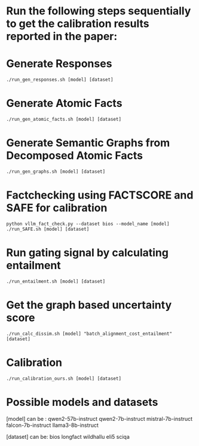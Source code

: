 # Run the following steps sequentially to get the calibration results reported in the paper:

# Generate Responses
```./run_gen_responses.sh [model] [dataset]```

# Generate Atomic Facts
```./run_gen_atomic_facts.sh [model] [dataset]```

# Generate Semantic Graphs from Decomposed Atomic Facts
```./run_gen_graphs.sh [model] [dataset] ```

# Factchecking using FACTSCORE and SAFE for calibration
```python vllm_fact_check.py --dataset bios --model_name [model]```
``` ./run_SAFE.sh [model] [dataset] ```

# Run gating signal by calculating entailment 
``` ./run_entailment.sh [model] [dataset] ```

# Get the graph based uncertainty score
``` ./run_calc_dissim.sh [model] "batch_alignment_cost_entailment" [dataset] ```


# Calibration 
``` ./run_calibration_ours.sh [model] [dataset] ```

# Possible models and datasets
[model] can be :
qwen2-57b-instruct 
qwen2-7b-instruct
mistral-7b-instruct
falcon-7b-instruct
llama3-8b-instruct

[dataset] can be:
bios
longfact
wildhallu
eli5
sciqa
